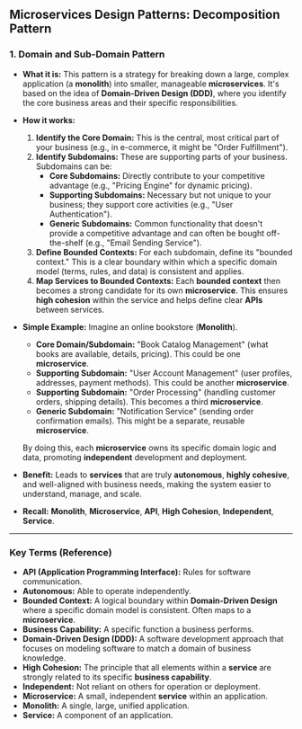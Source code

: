 ## Microservices Design Patterns: Decomposition Pattern

### 1. Domain and Sub-Domain Pattern

* **What it is:** This pattern is a strategy for breaking down a large, complex application (a **monolith**) into smaller, manageable **microservices**. It's based on the idea of **Domain-Driven Design (DDD)**, where you identify the core business areas and their specific responsibilities.

* **How it works:**
    1.  **Identify the Core Domain:** This is the central, most critical part of your business (e.g., in e-commerce, it might be "Order Fulfillment").
    2.  **Identify Subdomains:** These are supporting parts of your business. Subdomains can be:
        * **Core Subdomains:** Directly contribute to your competitive advantage (e.g., "Pricing Engine" for dynamic pricing).
        * **Supporting Subdomains:** Necessary but not unique to your business; they support core activities (e.g., "User Authentication").
        * **Generic Subdomains:** Common functionality that doesn't provide a competitive advantage and can often be bought off-the-shelf (e.g., "Email Sending Service").
    3.  **Define Bounded Contexts:** For each subdomain, define its "bounded context." This is a clear boundary within which a specific domain model (terms, rules, and data) is consistent and applies.
    4.  **Map Services to Bounded Contexts:** Each **bounded context** then becomes a strong candidate for its own **microservice**. This ensures **high cohesion** within the service and helps define clear **APIs** between services.

* **Simple Example:**
    Imagine an online bookstore (**Monolith**).

    * **Core Domain/Subdomain:** "Book Catalog Management" (what books are available, details, pricing). This could be one **microservice**.
    * **Supporting Subdomain:** "User Account Management" (user profiles, addresses, payment methods). This could be another **microservice**.
    * **Supporting Subdomain:** "Order Processing" (handling customer orders, shipping details). This becomes a third **microservice**.
    * **Generic Subdomain:** "Notification Service" (sending order confirmation emails). This might be a separate, reusable **microservice**.

    By doing this, each **microservice** owns its specific domain logic and data, promoting **independent** development and deployment.

* **Benefit:** Leads to **services** that are truly **autonomous**, **highly cohesive**, and well-aligned with business needs, making the system easier to understand, manage, and scale.

* **Recall:** **Monolith**, **Microservice**, **API**, **High Cohesion**, **Independent**, **Service**.

---

### Key Terms (Reference)

* **API (Application Programming Interface):** Rules for software communication.
* **Autonomous:** Able to operate independently.
* **Bounded Context:** A logical boundary within **Domain-Driven Design** where a specific domain model is consistent. Often maps to a **microservice**.
* **Business Capability:** A specific function a business performs.
* **Domain-Driven Design (DDD):** A software development approach that focuses on modeling software to match a domain of business knowledge.
* **High Cohesion:** The principle that all elements within a **service** are strongly related to its specific **business capability**.
* **Independent:** Not reliant on others for operation or deployment.
* **Microservice:** A small, independent **service** within an application.
* **Monolith:** A single, large, unified application.
* **Service:** A component of an application.